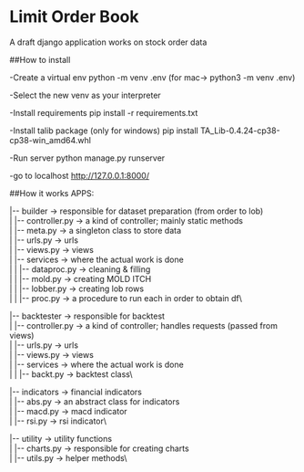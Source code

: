 # Limit Order Book

A draft django application works on stock order data

##How to install

-Create a virtual env
python -m venv .env
(for mac-> python3 -m venv .env)

-Select the new venv as your interpreter

-Install requirements
pip install -r requirements.txt

-Install talib package 
(only for windows)
pip install TA_Lib-0.4.24-cp38-cp38-win_amd64.whl

-Run server
python manage.py runserver

-go to localhost
http://127.0.0.1:8000/

##How it works
APPS:

|-- builder -> responsible for dataset preparation (from order to lob)\
   |   |-- controller.py -> a kind of controller; mainly static methods\
   |   |-- meta.py -> a singleton class to store data\
   |   |-- urls.py -> urls\
   |   |-- views.py -> views\
   |   |-- services -> where the actual work is done\
   |   |   |-- dataproc.py -> cleaning & filling\
   |   |   |-- mold.py -> creating MOLD ITCH\
   |   |   |-- lobber.py -> creating lob rows\
   |   |   |-- proc.py -> a procedure to run each in order to obtain df\
   
|-- backtester -> responsible for backtest\
   |   |-- controller.py -> a kind of controller; handles requests (passed from views)\
   |   |-- urls.py -> urls\
   |   |-- views.py -> views\
   |   |-- services -> where the actual work is done\
   |   |   |-- backt.py -> backtest class\

|-- indicators -> financial indicators\
   |   |-- abs.py -> an abstract class for indicators\
   |   |-- macd.py -> macd indicator\
   |   |-- rsi.py -> rsi indicator\
   
|-- utility -> utility functions\
   |   |-- charts.py -> responsible for creating charts\
   |   |-- utils.py -> helper methods\
